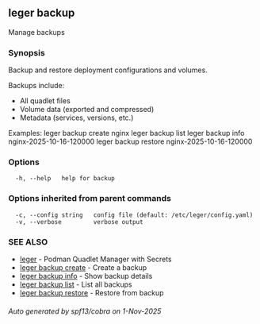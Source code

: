 ## leger backup

Manage backups

### Synopsis

Backup and restore deployment configurations and volumes.

Backups include:
  - All quadlet files
  - Volume data (exported and compressed)
  - Metadata (services, versions, etc.)

Examples:
  leger backup create nginx
  leger backup list
  leger backup info nginx-2025-10-16-120000
  leger backup restore nginx-2025-10-16-120000

### Options

```
  -h, --help   help for backup
```

### Options inherited from parent commands

```
  -c, --config string   config file (default: /etc/leger/config.yaml)
  -v, --verbose         verbose output
```

### SEE ALSO

* [leger](leger.md)	 - Podman Quadlet Manager with Secrets
* [leger backup create](leger_backup_create.md)	 - Create a backup
* [leger backup info](leger_backup_info.md)	 - Show backup details
* [leger backup list](leger_backup_list.md)	 - List all backups
* [leger backup restore](leger_backup_restore.md)	 - Restore from backup

###### Auto generated by spf13/cobra on 1-Nov-2025
